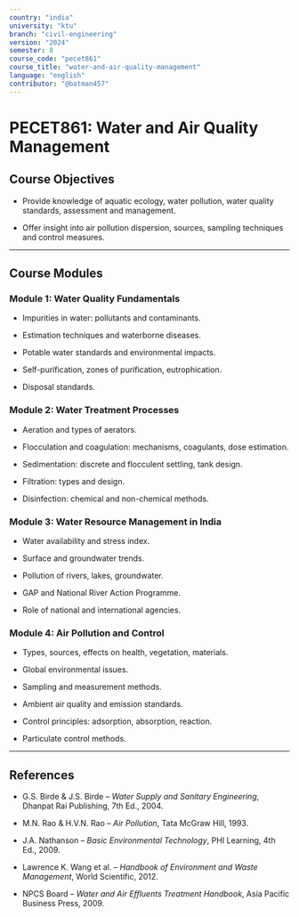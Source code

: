 ```yaml
---
country: "india"
university: "ktu"
branch: "civil-engineering"
version: "2024"
semester: 8
course_code: "pecet861"
course_title: "water-and-air-quality-management"
language: "english"
contributor: "@batman457"
---
```


# PECET861: Water and Air Quality Management

## Course Objectives

- Provide knowledge of aquatic ecology, water pollution, water quality standards, assessment and management.

- Offer insight into air pollution dispersion, sources, sampling techniques and control measures.

---

## Course Modules

### Module 1: Water Quality Fundamentals

- Impurities in water: pollutants and contaminants.

- Estimation techniques and waterborne diseases.

- Potable water standards and environmental impacts.

- Self-purification, zones of purification, eutrophication.

- Disposal standards.

### Module 2: Water Treatment Processes

- Aeration and types of aerators.

- Flocculation and coagulation: mechanisms, coagulants, dose estimation.

- Sedimentation: discrete and flocculent settling, tank design.

- Filtration: types and design.

- Disinfection: chemical and non-chemical methods.

### Module 3: Water Resource Management in India

- Water availability and stress index.

- Surface and groundwater trends.

- Pollution of rivers, lakes, groundwater.

- GAP and National River Action Programme.

- Role of national and international agencies.

### Module 4: Air Pollution and Control

- Types, sources, effects on health, vegetation, materials.

- Global environmental issues.

- Sampling and measurement methods.

- Ambient air quality and emission standards.

- Control principles: adsorption, absorption, reaction.

- Particulate control methods.

---

## References

- G.S. Birde & J.S. Birde – *Water Supply and Sanitary Engineering*, Dhanpat Rai Publishing, 7th Ed., 2004.

- M.N. Rao & H.V.N. Rao – *Air Pollution*, Tata McGraw Hill, 1993.

- J.A. Nathanson – *Basic Environmental Technology*, PHI Learning, 4th Ed., 2009.

- Lawrence K. Wang et al. – *Handbook of Environment and Waste Management*, World Scientific, 2012.

- NPCS Board – *Water and Air Effluents Treatment Handbook*, Asia Pacific Business Press, 2009.
